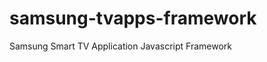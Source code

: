 samsung-tvapps-framework
========================

Samsung Smart TV Application Javascript Framework

